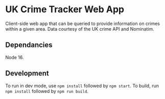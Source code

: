 # UK Crime Tracker Web App

Client-side web app that can be queried to provide information on crimes within a given area.
Data courtesy of the UK crime API and Nominatim.

## Dependancies

Node 16.

## Development

To run in dev mode, use `npm install` followed by `npm start`. To build, run `npm install` followed by `npm run build`.